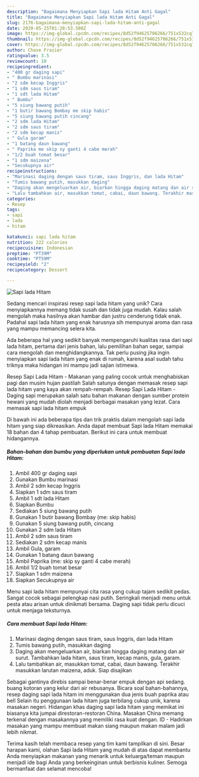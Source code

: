 ```yaml
---
description: "Bagaimana Menyiapkan Sapi lada Hitam Anti Gagal"
title: "Bagaimana Menyiapkan Sapi lada Hitam Anti Gagal"
slug: 2176-bagaimana-menyiapkan-sapi-lada-hitam-anti-gagal
date: 2020-05-25T01:28:53.508Z
image: https://img-global.cpcdn.com/recipes/8d52f94625706266/751x532cq70/sapi-lada-hitam-foto-resep-utama.jpg
thumbnail: https://img-global.cpcdn.com/recipes/8d52f94625706266/751x532cq70/sapi-lada-hitam-foto-resep-utama.jpg
cover: https://img-global.cpcdn.com/recipes/8d52f94625706266/751x532cq70/sapi-lada-hitam-foto-resep-utama.jpg
author: Chase Frazier
ratingvalue: 3.5
reviewcount: 10
recipeingredient:
- "400 gr daging sapi"
- " Bumbu marinasi"
- "2 sdm kecap Inggris"
- "1 sdm saus tiram"
- "1 sdt lada Hitam"
- " Bumbu"
- "5 siung bawang putih"
- "1 butir bawang Bombay me skip habis"
- "5 siung bawang putih cincang"
- "2 sdm lada Hitam"
- "2 sdm saus tiram"
- "2 sdm kecap manis"
- " Gula garam"
- "1 batang daun bawang"
- " Paprika me skip sy ganti 4 cabe merah"
- "1/2 buah tomat besar"
- "1 sdm maizena"
- "Secukupnya air"
recipeinstructions:
- "Marinasi daging dengan saus tiram, saus Inggris, dan lada Hitam"
- "Tumis bawang putih, masukkan daging"
- "Daging akan mengeluarkan air, biarkan hingga daging matang dan air surut. Tambahkan lada hitam, saus tiram, kecap manis, gula, garam."
- "Lalu tambahkan air, masukkan tomat, cabai, daun bawang. Terakhir masukkan larutan maizena, aduk. Siap disajikan"
categories:
- Resep
tags:
- sapi
- lada
- hitam

katakunci: sapi lada hitam 
nutrition: 222 calories
recipecuisine: Indonesian
preptime: "PT39M"
cooktime: "PT59M"
recipeyield: "2"
recipecategory: Dessert

---
```



![Sapi lada Hitam](https://img-global.cpcdn.com/recipes/8d52f94625706266/751x532cq70/sapi-lada-hitam-foto-resep-utama.jpg)

Sedang mencari inspirasi resep sapi lada hitam yang unik? Cara menyiapkannya memang tidak susah dan tidak juga mudah. Kalau salah mengolah maka hasilnya akan hambar dan justru cenderung tidak enak. Padahal sapi lada hitam yang enak harusnya sih mempunyai aroma dan rasa yang mampu memancing selera kita.

Ada beberapa hal yang sedikit banyak mempengaruhi kualitas rasa dari sapi lada hitam, pertama dari jenis bahan, lalu pemilihan bahan segar, sampai cara mengolah dan menghidangkannya. Tak perlu pusing jika ingin menyiapkan sapi lada hitam yang enak di rumah, karena asal sudah tahu triknya maka hidangan ini mampu jadi sajian istimewa.

Resep Sapi Lada Hitam - Makanan yang paling cocok untuk menghabiskan pagi dan musim hujan pastilah Salah satunya dengan memasak resep sapi lada hitam yang kaya akan rempah-rempah. Resep Sapi Lada Hitam - Daging sapi merupakan salah satu bahan makanan dengan sumber protein hewani yang mudah diolah menjadi berbagai masakan yang lezat. Cara memasak sapi lada hitam empuk


Di bawah ini ada beberapa tips dan trik praktis dalam mengolah sapi lada hitam yang siap dikreasikan. Anda dapat membuat Sapi lada Hitam memakai 18 bahan dan 4 tahap pembuatan. Berikut ini cara untuk membuat hidangannya.

<!--inarticleads1-->

##### Bahan-bahan dan bumbu yang diperlukan untuk pembuatan Sapi lada Hitam:

1. Ambil 400 gr daging sapi
1. Gunakan  Bumbu marinasi
1. Ambil 2 sdm kecap Inggris
1. Siapkan 1 sdm saus tiram
1. Ambil 1 sdt lada Hitam
1. Siapkan  Bumbu
1. Sediakan 5 siung bawang putih
1. Gunakan 1 butir bawang Bombay (me: skip habis)
1. Gunakan 5 siung bawang putih, cincang
1. Gunakan 2 sdm lada Hitam
1. Ambil 2 sdm saus tiram
1. Sediakan 2 sdm kecap manis
1. Ambil  Gula, garam
1. Gunakan 1 batang daun bawang
1. Ambil  Paprika (me: skip sy ganti 4 cabe merah)
1. Ambil 1/2 buah tomat besar
1. Siapkan 1 sdm maizena
1. Siapkan Secukupnya air


Menu sapi lada hitam mempunyai cita rasa yang cukup tajam sedikit pedas. Sangat cocok sebagai pelengkap nasi putih. Seringkali menjadi menu untuk pesta atau arisan untuk dinikmati bersama. Daging sapi tidak perlu dicuci untuk menjaga teksturnya. 

<!--inarticleads2-->

##### Cara membuat Sapi lada Hitam:

1. Marinasi daging dengan saus tiram, saus Inggris, dan lada Hitam
1. Tumis bawang putih, masukkan daging
1. Daging akan mengeluarkan air, biarkan hingga daging matang dan air surut. Tambahkan lada hitam, saus tiram, kecap manis, gula, garam.
1. Lalu tambahkan air, masukkan tomat, cabai, daun bawang. Terakhir masukkan larutan maizena, aduk. Siap disajikan


Sebagai gantinya direbis sampai benar-benar empuk dengan api sedang. buang kotoran yang kelur dari air rebusanya. Bicara soal bahan-bahannya, resep daging sapi lada hitam ini menggunakan dua jenis buah paprika atau bell Selain itu penggunaan lada hitam juga terbilang cukup unik, karena masakan negeri. Hidangan khas daging sapi lada hitam yang memikat ini biasanya kita jumpai direstoran-restoran China. Masakan China memang terkenal dengan masakannya yang memiliki rasa kuat dengan. ID - Hadirkan masakan yang mampu membuat makan siang maupun makan malam jadi lebih nikmat. 

Terima kasih telah membaca resep yang tim kami tampilkan di sini. Besar harapan kami, olahan Sapi lada Hitam yang mudah di atas dapat membantu Anda menyiapkan makanan yang menarik untuk keluarga/teman maupun menjadi ide bagi Anda yang berkeinginan untuk berbisnis kuliner. Semoga bermanfaat dan selamat mencoba!

